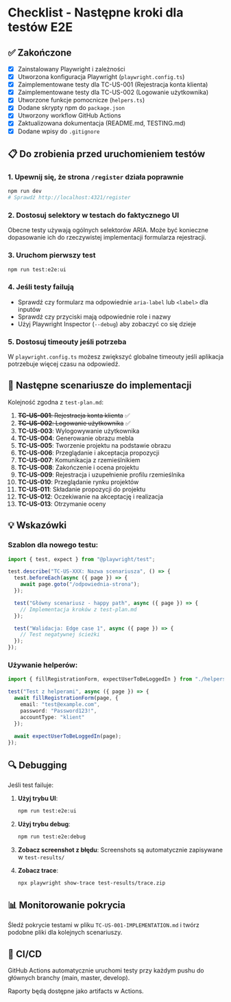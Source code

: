 # Checklist - Następne kroki dla testów E2E

## ✅ Zakończone

- [x] Zainstalowany Playwright i zależności
- [x] Utworzona konfiguracja Playwright (`playwright.config.ts`)
- [x] Zaimplementowane testy dla TC-US-001 (Rejestracja konta klienta)
- [x] Zaimplementowane testy dla TC-US-002 (Logowanie użytkownika)
- [x] Utworzone funkcje pomocnicze (`helpers.ts`)
- [x] Dodane skrypty npm do `package.json`
- [x] Utworzony workflow GitHub Actions
- [x] Zaktualizowana dokumentacja (README.md, TESTING.md)
- [x] Dodane wpisy do `.gitignore`

## 📋 Do zrobienia przed uruchomieniem testów

### 1. Upewnij się, że strona `/register` działa poprawnie
```bash
npm run dev
# Sprawdź http://localhost:4321/register
```

### 2. Dostosuj selektory w testach do faktycznego UI
Obecne testy używają ogólnych selektorów ARIA. Może być konieczne dopasowanie ich do rzeczywistej implementacji formularza rejestracji.

### 3. Uruchom pierwszy test
```bash
npm run test:e2e:ui
```

### 4. Jeśli testy failują
- Sprawdź czy formularz ma odpowiednie `aria-label` lub `<label>` dla inputów
- Sprawdź czy przyciski mają odpowiednie role i nazwy
- Użyj Playwright Inspector (`--debug`) aby zobaczyć co się dzieje

### 5. Dostosuj timeouty jeśli potrzeba
W `playwright.config.ts` możesz zwiększyć globalne timeouty jeśli aplikacja potrzebuje więcej czasu na odpowiedź.

## 🎯 Następne scenariusze do implementacji

Kolejność zgodna z `test-plan.md`:

1. ~~**TC-US-001**: Rejestracja konta klienta~~ ✅
2. ~~**TC-US-002**: Logowanie użytkownika~~ ✅
3. **TC-US-003**: Wylogowywanie użytkownika  
4. **TC-US-004**: Generowanie obrazu mebla
5. **TC-US-005**: Tworzenie projektu na podstawie obrazu
6. **TC-US-006**: Przeglądanie i akceptacja propozycji
7. **TC-US-007**: Komunikacja z rzemieślnikiem
8. **TC-US-008**: Zakończenie i ocena projektu
9. **TC-US-009**: Rejestracja i uzupełnienie profilu rzemieślnika
10. **TC-US-010**: Przeglądanie rynku projektów
10. **TC-US-011**: Składanie propozycji do projektu
11. **TC-US-012**: Oczekiwanie na akceptację i realizacja
12. **TC-US-013**: Otrzymanie oceny

## 💡 Wskazówki

### Szablon dla nowego testu:

```typescript
import { test, expect } from "@playwright/test";

test.describe("TC-US-XXX: Nazwa scenariusza", () => {
  test.beforeEach(async ({ page }) => {
    await page.goto("/odpowiednia-strona");
  });

  test("Główny scenariusz - happy path", async ({ page }) => {
    // Implementacja kroków z test-plan.md
  });

  test("Walidacja: Edge case 1", async ({ page }) => {
    // Test negatywnej ścieżki
  });
});
```

### Używanie helperów:

```typescript
import { fillRegistrationForm, expectUserToBeLoggedIn } from "./helpers";

test("Test z helperami", async ({ page }) => {
  await fillRegistrationForm(page, {
    email: "test@example.com",
    password: "Password123!",
    accountType: "klient"
  });
  
  await expectUserToBeLoggedIn(page);
});
```

## 🔍 Debugging

Jeśli test failuje:

1. **Użyj trybu UI**:
   ```bash
   npm run test:e2e:ui
   ```

2. **Użyj trybu debug**:
   ```bash
   npm run test:e2e:debug
   ```

3. **Zobacz screenshot z błędu**:
   Screenshots są automatycznie zapisywane w `test-results/`

4. **Zobacz trace**:
   ```bash
   npx playwright show-trace test-results/trace.zip
   ```

## 📊 Monitorowanie pokrycia

Śledź pokrycie testami w pliku `TC-US-001-IMPLEMENTATION.md` i twórz podobne pliki dla kolejnych scenariuszy.

## 🚀 CI/CD

GitHub Actions automatycznie uruchomi testy przy każdym pushu do głównych branchy (main, master, develop).

Raporty będą dostępne jako artifacts w Actions.
